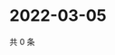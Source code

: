 # 2022-03-05

共 0 条

<!-- BEGIN WEIBO -->
<!-- 最后更新时间 Sat Mar 05 2022 07:14:54 GMT+0800 (China Standard Time) -->

<!-- END WEIBO -->
